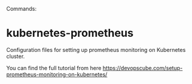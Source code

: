 Commands:



# kubernetes-prometheus
Configuration files for setting up prometheus monitoring on Kubernetes cluster.

You can find the full tutorial from here https://devopscube.com/setup-prometheus-monitoring-on-kubernetes/

